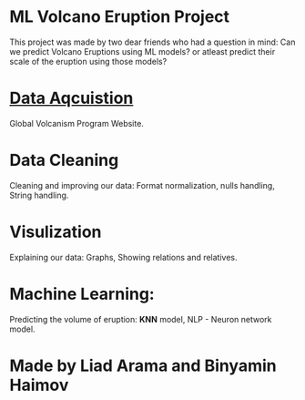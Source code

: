 # ML Volcano Eruption Project

This project was made by two dear friends who had a question in mind:
Can we predict Volcano Eruptions using ML models? or atleast predict their scale of the eruption using those models?

# <ins>Data Aqcuistion</ins> 
Global Volcanism Program Website.

# Data Cleaning  
Cleaning and improving our data:
Format normalization,
nulls handling,
String handling.


# Visulization  
Explaining our data:
Graphs,
Showing relations and relatives.

# Machine Learning:
Predicting the volume of eruption:
**KNN** model,
NLP - Neuron network model.



# Made by Liad Arama and Binyamin Haimov
